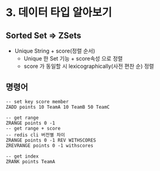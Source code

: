 # 3. 데이터 타입 알아보기

## Sorted Set => ZSets
 - Unique String + score(정렬 순서)
   - Unique 한 Set 기능 + score속성 으로 정렬
   - score 가 동일할 시 lexicographically(사전 편찬 순) 정렬

## 명령어
```redis
-- set key score member
ZADD points 10 TeamA 10 TeamB 50 TeamC

-- get range
ZRANGE points 0 -1
-- get range + score
-- redis cli 버전별 차이
ZRANGE points 0 -1 REV WITHSCORES
ZREVRANGE points 0 -1 withscores

-- get index
ZRANK points TeamA
```
